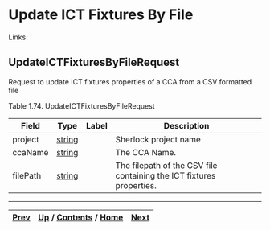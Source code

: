 
# Update ICT Fixtures By File

Links:

## UpdateICTFixturesByFileRequest

Request to update ICT fixtures properties of a CCA from a CSV formatted file

Table 1.74. UpdateICTFixturesByFileRequest

Field| Type| Label| Description  
---|---|---|---  
project| [string](ch01s11.md "gRPC Scalar Value Types")|  | Sherlock project name  
ccaName| [string](ch01s11.md "gRPC Scalar Value Types")|  | The CCA Name.  
filePath| [string](ch01s11.md "gRPC Scalar Value Types")|  | The filepath of the CSV file containing the ICT fixtures properties.  
  
  

* * *

[Prev](ch01s05s15s04.md) | [Up](ch01s05.md) / [Contents](index.md) / [Home](../../index.htm)|  [Next](ch01s05s16s02.md)  
---|---|---

